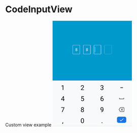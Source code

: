 # CodeInputView
Custom view example
<img src="https://github.com/androks/CodeInputView/blob/master/Screenshot_20190926-141304.png" width="250">
